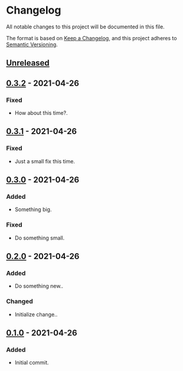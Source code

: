 # Changelog
All notable changes to this project will be documented in this file.

The format is based on [Keep a Changelog](https://keepachangelog.com/en/1.0.0/),
and this project adheres to [Semantic Versioning](https://semver.org/spec/v2.0.0.html).

## [Unreleased]

## [0.3.2] - 2021-04-26
### Fixed
- How about this time?.

## [0.3.1] - 2021-04-26
### Fixed
- Just a small fix this time.

## [0.3.0] - 2021-04-26
### Added
- Something big.

### Fixed
- Do something small.

## [0.2.0] - 2021-04-26
### Added
- Do something new..

### Changed
- Initialize change..

## [0.1.0] - 2021-04-26
### Added
- Initial commit.

[Unreleased]: git@github.com:jbmorley/changelogs/compare/0.3.2...HEAD
[0.3.2]: git@github.com:jbmorley/changelogs/compare/0.3.1...0.3.2
[0.3.1]: git@github.com:jbmorley/changelogs/compare/0.3.0...0.3.1
[0.3.0]: git@github.com:jbmorley/changelogs/compare/0.2.0...0.3.0
[0.2.0]: git@github.com:jbmorley/changelogs/compare/0.1.0...0.2.0
[0.1.0]: git@github.com:jbmorley/changelogs/releases/tag/0.1.0
